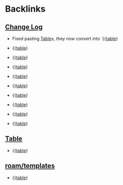 
# Backlinks
## [Change Log](<Change Log.md>)
- Fixed pasting [Table](<Table.md>)s, they now convert into `{{[table](<table.md>)}

- {{[table](<table.md>)}

- {{[table](<table.md>)}

- {{[table](<table.md>)}

- {{[table](<table.md>)}

- {{[table](<table.md>)}

- {{[table](<table.md>)}

- {{[table](<table.md>)}

- {{[table](<table.md>)}

- {{[table](<table.md>)}

## [Table](<Table.md>)
- {{[table](<table.md>)}

## [roam/templates](<roam/templates.md>)
- {{[table](<table.md>)}

